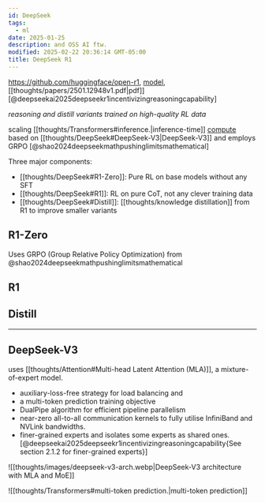 ```yaml
---
id: DeepSeek
tags:
  - ml
date: 2025-01-25
description: and OSS AI ftw.
modified: 2025-02-22 20:36:14 GMT-05:00
title: DeepSeek R1
---
```


https://github.com/huggingface/open-r1, [model](https://huggingface.co/deepseek-ai/DeepSeek-R1), [[thoughts/papers/2501.12948v1.pdf|pdf]] [@deepseekai2025deepseekr1incentivizingreasoningcapability]

_reasoning and distill variants trained on high-quality RL data_

scaling [[thoughts/Transformers#inference.|inference-time]] [compute](https://openai.com/index/learning-to-reason-with-llms/) based on [[thoughts/DeepSeek#DeepSeek-V3|DeepSeek-V3]] and employs GRPO [@shao2024deepseekmathpushinglimitsmathematical]

Three major components:

- [[thoughts/DeepSeek#R1-Zero]]: Pure RL on base models without any SFT
- [[thoughts/DeepSeek#R1]]: RL on pure CoT, not any clever training data
- [[thoughts/DeepSeek#Distill]]: [[thoughts/knowledge distillation]] from R1 to improve smaller variants

## R1-Zero

Uses GRPO (Group Relative Policy Optimization) from @shao2024deepseekmathpushinglimitsmathematical


## R1

## Distill

---

## DeepSeek-V3

uses [[thoughts/Attention#Multi-head Latent Attention (MLA)]], a mixture-of-expert model.

- auxiliary-loss-free strategy for load balancing and
- a multi-token prediction training objective
- DualPipe algorithm for efficient pipeline parallelism
- near-zero all-to-all communication kernels to fully utilise InfiniBand and NVLink bandwidths.
- finer-grained experts and isolates some experts as shared ones. [@deepseekai2025deepseekr1incentivizingreasoningcapability{See section 2.1.2 for finer-grained experts}]

![[thoughts/images/deepseek-v3-arch.webp|DeepSeek-V3 architecture with MLA and MoE]]

![[thoughts/Transformers#multi-token prediction.|multi-token prediction]]
